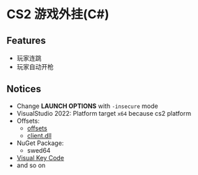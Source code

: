 # CS2 游戏外挂(C#)

## Features

- 玩家连跳
- 玩家自动开枪

## Notices

- Change **LAUNCH OPTIONS**  with `-insecure` mode
- VisualStudio 2022: Platform target `x64` because cs2 platform
- Offsets:
	- [offsets](https://github.com/a2x/cs2-dumper/blob/main/generated/offsets.cs)
	- [client.dll](https://github.com/a2x/cs2-dumper/blob/main/generated/client.dll.cs)
- NuGet Package:
	- swed64	
- [Visual Key Code](https://learn.microsoft.com/en-us/windows/win32/inputdev/virtual-key-codes)
- and so on
